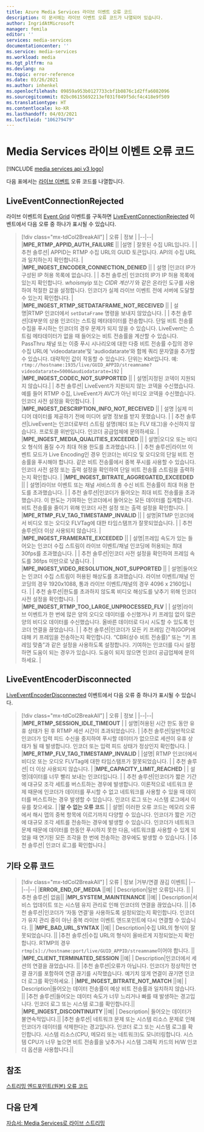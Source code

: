 ```yaml
---
title: Azure Media Services 라이브 이벤트 오류 코드
description: 이 문서에는 라이브 이벤트 오류 코드가 나열되어 있습니다.
author: IngridAtMicrosoft
manager: femila
editor: ''
services: media-services
documentationcenter: ''
ms.service: media-services
ms.workload: media
ms.tgt_pltfrm: na
ms.devlang: na
ms.topic: error-reference
ms.date: 03/26/2021
ms.author: inhenkel
ms.openlocfilehash: 09859a953b0127733cbf1b0876c1d2ffa6082096
ms.sourcegitcommit: 02bc06155692213ef031f049f5dcf4c418e9f509
ms.translationtype: HT
ms.contentlocale: ko-KR
ms.lasthandoff: 04/03/2021
ms.locfileid: "106279479"
---
```

# <a name="media-services-live-event-error-codes"></a>Media Services 라이브 이벤트 오류 코드

[!INCLUDE [media services api v3 logo](./includes/v3-hr.md)]

다음 표에서는 [라이브 이벤트](live-event-outputs-concept.md) 오류 코드를 나열합니다.

## <a name="liveeventconnectionrejected"></a>LiveEventConnectionRejected

라이브 이벤트의 [Event Grid](../../event-grid/index.yml) 이벤트를 구독하면 [LiveEventConnectionRejected](monitoring/media-services-event-schemas.md\#liveeventconnectionrejected) 이벤트에서 다음 오류 중 하나가 표시될 수 있습니다.
> [!div class="mx-tdCol2BreakAll"]
>| 오류 | 정보 |
>|--|--|
>|**MPE_RTMP_APPID_AUTH_FAILURE** ||
>|설명 | 잘못된 수집 URL입니다. |
>|추천 솔루션| APPID는 RTMP 수집 URL의 GUID 토큰입니다. API의 수집 URL과 일치하는지 확인합니다. |
>|**MPE_INGEST_ENCODER_CONNECTION_DENIED** ||
>| 설명 |인코더 IP가 구성된 IP 허용 목록에 없습니다. |
>| 추천 솔루션| 인코더의 IP가 IP 허용 목록에 있는지 확인합니다. *whoismyip* 또는 *CIDR 계산기* 와 같은 온라인 도구를 사용하여 적절한 값을 설정합니다.  인코더가 실제 라이브 이벤트 전에 서버에 도달할 수 있는지 확인합니다. |
>|**MPE_INGEST_RTMP_SETDATAFRAME_NOT_RECEIVED** ||
>| 설명|RTMP 인코더에서 `setDataFrame` 명령을 보내지 않았습니다. |
>| 추천 솔루션|대부분의 상용 인코더는 스트림 메타데이터를 전송합니다. 단일 비트 전송률 수집을 푸시하는 인코더의 경우 문제가 되지 않을 수 있습니다. LiveEvent는 스트림 메타데이터가 없을 때 들어오는 비트 전송률을 계산할 수 있습니다.  PassThru 채널 또는 이중 푸시 시나리오에 대한 다중 비트 전송률 수집의 경우 수집 URL에 ‘videodatarate’및 ‘audiodatarate’와 함께 쿼리 문자열을 추가할 수 있습니다. 대략적인 값이 작동할 수 있습니다. 단위는 Kbit입니다. 예: `rtmp://hostname:1935/live/GUID_APPID/streamname?videodatarate=5000&audiodatarate=192` |
>|**MPE_INGEST_CODEC_NOT_SUPPORTED** ||
>| 설명|지정된 코덱이 지원되지 않습니다.|
>| 추천 솔루션| LiveEvent가 지원되지 않는 코덱을 수신했습니다. 예를 들어 RTMP 수집, LiveEvent가 AVC가 아닌 비디오 코덱을 수신했습니다.  인코더 사전 설정을 확인합니다. |
>|**MPE_INGEST_DESCRIPTION_INFO_NOT_RECEIVED** ||
>| 설명 |실제 미디어 데이터를 제공하기 전에 미디어 설명 정보를 받지 못했습니다. |
>| 추천 솔루션|LiveEvent는 인코더로부터 스트림 설명(헤더 또는 FLV 태그)을 수신하지 않습니다. 프로토콜 위반입니다. 인코더 공급업체에 문의하세요. |
>|**MPE_INGEST_MEDIA_QUALITIES_EXCEEDED** ||
>| 설명|오디오 또는 비디오 형식의 품질 수가 최대 허용 한도를 초과했습니다. |
>| 추천 솔루션|라이브 이벤트 모드가 Live Encoding인 경우 인코더는 비디오 및 오디오의 단일 비트 전송률을 푸시해야 합니다.  같은 비트 전송률에서 중복 푸시를 사용할 수 있습니다. 인코더 사전 설정 또는 출력 설정을 확인하여 단일 비트 전송률 스트림을 출력하는지 확인합니다. |
>|**MPE_INGEST_BITRATE_AGGREGATED_EXCEEDED** ||
>| 설명|라이브 이벤트 또는 채널 서비스의 총 수신 비트 전송률이 최대 허용 한도를 초과했습니다. |
>| 추천 솔루션|인코더가 들어오는 최대 비트 전송률을 초과했습니다. 이 한도는 기여하는 인코더에서 들어오는 모든 데이터를 집계합니다. 비트 전송률을 줄이기 위해 인코더 사전 설정 또는 출력 설정을 확인합니다. |
>|**MPE_RTMP_FLV_TAG_TIMESTAMP_INVALID** ||
>| 설명|RTMP 인코더에서 비디오 또는 오디오 FLVTag에 대한 타임스탬프가 잘못되었습니다. |
>| 추천 솔루션|더 이상 사용되지 않습니다. |
>|**MPE_INGEST_FRAMERATE_EXCEEDED** ||
>| 설명|프레임 속도가 있는 들어오는 인코더 수집 스트림이 라이브 이벤트/채널 인코딩에 허용되는 최대 30fps를 초과했습니다. |
>| 추천 솔루션|인코더 사전 설정을 확인하여 프레임 속도를 36fps 미만으로 낮춥니다. |
>|**MPE_INGEST_VIDEO_RESOLUTION_NOT_SUPPORTED** ||
>| 설명|들어오는 인코더 수집 스트림이 허용된 해상도를 초과했습니다. 라이브 이벤트/채널 인코딩의 경우 1920x1088, 통과 라이브 이벤트/채널의 경우 4096 x 2160입니다. |
>| 추천 솔루션|한도를 초과하지 않도록 비디오 해상도를 낮추기 위해 인코더 사전 설정을 확인합니다. |
>|**MPE_INGEST_RTMP_TOO_LARGE_UNPROCESSED_FLV** |
>| 설명|라이브 이벤트가 한 번에 많은 양의 오디오 데이터를 수신했거나 키 프레임 없이 많은 양의 비디오 데이터를 수신했습니다. 올바른 데이터로 다시 시도할 수 있도록 인코더 연결을 끊었습니다. |
>| 추천 솔루션|인코더가 모든 키 프레임 간격(GOP)에 대해 키 프레임을 전송하는지 확인합니다.  “CBR(상수 비트 전송률)” 또는 “키 프레임 맞춤”과 같은 설정을 사용하도록 설정합니다. 기여하는 인코더를 다시 설정하면 도움이 되는 경우가 있습니다. 도움이 되지 않으면 인코더 공급업체에 문의하세요. |

## <a name="liveeventencoderdisconnected"></a>LiveEventEncoderDisconnected

[LiveEventEncoderDisconnected](monitoring/media-services-event-schemas.md\#liveeventencoderdisconnected) 이벤트에서 다음 오류 중 하나가 표시될 수 있습니다.

> [!div class="mx-tdCol2BreakAll"]
>| 오류 | 정보 |
>|--|--|
>|**MPE_RTMP_SESSION_IDLE_TIMEOUT** |
>| 설명|허용된 시간 한도 동안 유휴 상태가 된 후 RTMP 세션 시간이 초과되었습니다. |
>|추천 솔루션|일반적으로 인코더가 입력 피드 수신을 중지하여 푸시할 데이터가 없으므로 세션이 유휴 상태가 될 때 발생합니다. 인코더 또는 입력 피드 상태가 정상인지 확인합니다. |
>|**MPE_RTMP_FLV_TAG_TIMESTAMP_INVALID** |
>|설명| RTMP 인코더에서 비디오 또는 오디오 FLVTag에 대한 타임스탬프가 잘못되었습니다. |
>| 추천 솔루션| 더 이상 사용되지 않습니다. |
>|**MPE_CAPACITY_LIMIT_REACHED** |
>| 설명|데이터를 너무 빨리 보내는 인코더입니다. |
>| 추천 솔루션|인코더가 짧은 기간에 대규모 조각 세트를 버스트하는 경우에 발생합니다.  이론적으로 네트워크 문제 때문에 인코더가 데이터를 푸시할 수 없고 네트워크를 사용할 수 있을 때 데이터를 버스트하는 경우 발생할 수 있습니다. 인코더 로그 또는 시스템 로그에서 이유를 찾으세요. |
>|**알 수 없는 오류 코드** |
>| 설명| 이러한 오류 코드는 메모리 오류에서 해시 맵의 중복 항목에 이르기까지 다양할 수 있습니다. 인코더가 짧은 기간에 대규모 조각 세트를 전송하는 경우에 발생할 수 있습니다.  인코더가 네트워크 문제 때문에 데이터를 한동안 푸시하지 못한 다음, 네트워크를 사용할 수 있게 되었을 때 연기된 모든 조각을 한 번에 전송하는 경우에도 발생할 수 있습니다. |
>|추천 솔루션| 인코더 로그를 확인합니다.|

## <a name="other-error-codes"></a>기타 오류 코드

> [!div class="mx-tdCol2BreakAll"]
>| 오류 | 정보 |거부/연결 끊김 이벤트|
>|--|--|--|
>|**ERROR_END_OF_MEDIA** ||예|
>| Description|일반 오류입니다. ||
>|추천 솔루션| 없음||
>|**MPI_SYSTEM_MAINTENANCE** ||예|
>| Description|서비스 업데이트 또는 시스템 유지 관리로 인해 인코더의 연결을 끊었습니다. ||
>|추천 솔루션|인코더가 ‘자동 연결’을 사용하도록 설정되었는지 확인합니다. 인코더가 유지 관리 중이 아닌 중복 라이브 이벤트 엔드포인트에 다시 연결할 수 있습니다. ||
>|**MPE_BAD_URL_SYNTAX** ||예|
>| Description|수집 URL의 형식이 잘못되었습니다. ||
>|추천 솔루션|수집 URL의 형식이 올바르게 지정되었는지 확인합니다. RTMP의 경우 `rtmp[s]://hostname:port/live/GUID_APPID/streamname`이어야 합니다. ||
>|**MPE_CLIENT_TERMINATED_SESSION** ||예|
>| Description|인코더에서 세션의 연결을 끊었습니다.  ||
>|추천 솔루션|오류가 아닙니다. 인코더가 정상적인 연결 끊기를 포함하여 연결 끊기를 시작했습니다. 예기치 않게 연결이 끊기면 인코더 로그를 확인하세요. |
>|**MPE_INGEST_BITRATE_NOT_MATCH** ||예|
>| Description|들어오는 데이터 전송률이 예상 비트 전송률과 일치하지 않습니다. ||
>|추천 솔루션|들어오는 데이터 속도가 너무 느리거나 빠를 때 발생하는 경고입니다. 인코더 로그 또는 시스템 로그를 확인합니다.||
>|**MPE_INGEST_DISCONTINUITY** ||예|
>| Description| 들어오는 데이터가 불연속적입니다.||
>|추천 솔루션| 네트워크 문제 또는 시스템 리소스 문제로 인해 인코더가 데이터를 삭제한다는 경고입니다. 인코더 로그 또는 시스템 로그를 확인합니다. 시스템 리소스(CPU, 메모리 또는 네트워크)도 모니터링합니다. 시스템 CPU가 너무 높으면 비트 전송률을 낮추거나 시스템 그래픽 카드의 H/W 인코더 옵션을 사용합니다.||

## <a name="see-also"></a>참조

[스트리밍 엔드포인트(원본) 오류 코드](stream-streaming-endpoint-error-codes-reference.md)

## <a name="next-steps"></a>다음 단계

[자습서: Media Services로 라이브 스트리밍](stream-live-tutorial-with-api.md)
